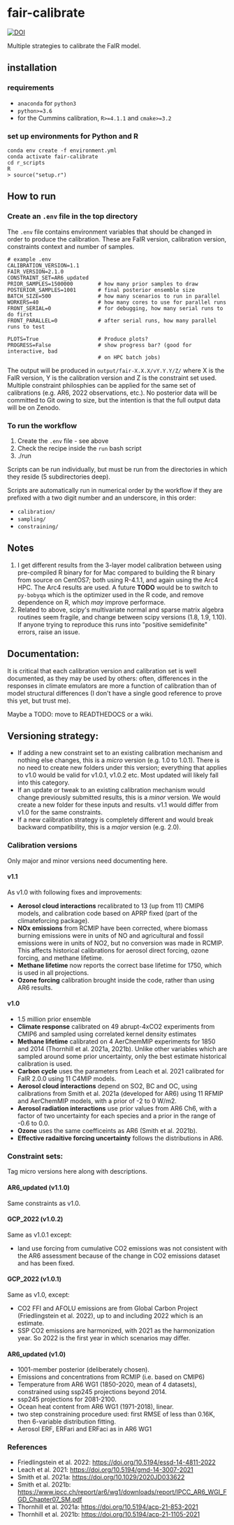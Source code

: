 # fair-calibrate

[![DOI](https://zenodo.org/badge/DOI/10.5281/zenodo.7112539.svg)](https://doi.org/10.5281/zenodo.7112539)

Multiple strategies to calibrate the FaIR model.

## installation

### requirements
- `anaconda` for `python3`
- `python>=3.6`
- for the Cummins calibration, `R>=4.1.1` and `cmake>=3.2`

### set up environments for Python and R
```
conda env create -f environment.yml
conda activate fair-calibrate
cd r_scripts
R
> source("setup.r")
```

## How to run

### Create an `.env` file in the top directory

The `.env` file contains environment variables that should be changed in order to produce the calibration. These are FaIR version, calibration version, constraints context and number of samples.

```
# example .env
CALIBRATION_VERSION=1.1
FAIR_VERSION=2.1.0
CONSTRAINT_SET=AR6_updated
PRIOR_SAMPLES=1500000        # how many prior samples to draw
POSTERIOR_SAMPLES=1001       # final posterior ensemble size
BATCH_SIZE=500               # how many scenarios to run in parallel
WORKERS=40                   # how many cores to use for parallel runs
FRONT_SERIAL=0               # for debugging, how many serial runs to do first
FRONT_PARALLEL=0             # after serial runs, how many parallel runs to test

PLOTS=True                   # Produce plots?
PROGRESS=False               # show progress bar? (good for interactive, bad
                             # on HPC batch jobs)
```

The output will be produced in `output/fair-X.X.X/vY.Y.Y/Z/` where X is the FaIR version, Y is the calibration version and Z is the constraint set used. Multiple constraint philosphies can be applied for the same set of calibrations (e.g. AR6, 2022 observations, etc.). No posterior data will be committed to Git owing to size, but the intention is that the full output data will be on Zenodo.

### To run the workflow

1. Create the `.env` file - see above
2. Check the recipe inside the `run` bash script
3. ./run

Scripts can be run individually, but must be run from the directories in which they reside (5 subdirectories deep).

Scripts are automatically run in numerical order by the workflow if they are prefixed with a two digit number and an underscore, in this order:
- `calibration/`
- `sampling/`
- `constraining/`

## Notes
1. I get different results from the 3-layer model calibration between using pre-compiled R binary for for Mac compared to building the R binary from source on CentOS7; both using R-4.1.1, and again using the Arc4 HPC. The Arc4 results are used. A future **TODO** would be to switch to ``py-bobyqa`` which is the optimizer used in the R code, and remove dependence on R, which *may* improve performace.
2. Related to above, scipy's multivariate normal and sparse matrix algebra routines seem fragile, and change between scipy versions (1.8, 1.9, 1.10). If anyone trying to reproduce this runs into "positive semidefinite" errors, raise an issue.

## Documentation:

It is critical that each calibration version and calibration set is well documented, as they may be used by others: often, differences in the responses in climate emulators are more a function of calibration than of model structural differences (I don't have a single good reference to prove this yet, but trust me).

Maybe a TODO: move to READTHEDOCS or a wiki.

## Versioning strategy:

- If adding a new constraint set to an existing calibration mechanism and nothing else changes, this is a *micro* version (e.g. 1.0 to 1.0.1). There is no need to create new folders under this version; everything that applies to v1.0 would be valid for v1.0.1, v1.0.2 etc. Most updated will likely fall into this category.
- If an update or tweak to an existing calibration mechanism would change previously submitted results, this is a *minor* version. We would create a new folder for these inputs and results. v1.1 would differ from v1.0 for the same constraints.
- If a new calibration strategy is completely different and would break backward compatibility, this is a *major* version (e.g. 2.0).

### Calibration versions
Only major and minor versions need documenting here.

#### v1.1

As v1.0 with following fixes and improvements:
- **Aerosol cloud interactions** recalibrated to 13 (up from 11) CMIP6 models, and calibration code based on APRP fixed (part of the climateforcing package).
- **NOx emissions** from RCMIP have been corrected, where biomass burning emissions were in units of NO and agricultural and fossil emissions were in units of NO2, but no conversion was made in RCMIP. This affects historical calibrations for aerosol direct forcing, ozone forcing, and methane lifetime.
- **Methane lifetime** now reports the correct base lifetime for 1750, which is used in all projections.
- **Ozone forcing** calibration brought inside the code, rather than using AR6 results.

#### v1.0
- 1.5 million prior ensemble
- **Climate response** calibrated on 49 abrupt-4xCO2 experiments from CMIP6 and sampled using correlated kernel density estimates
- **Methane lifetime** calibrated on 4 AerChemMIP experiments for 1850 and 2014 (Thornhill et al. 2021a, 2021b). Unlike other variables which are sampled around some prior uncertainty, only the best estimate historical calibration is used.
- **Carbon cycle** uses the parameters from Leach et al. 2021 calibrated for FaIR 2.0.0 using 11 C4MIP models.
- **Aerosol cloud interactions** depend on SO2, BC and OC, using calibrations from Smith et al. 2021a (developed for AR6) using 11 RFMIP and AerChemMIP models, with a prior of -2 to 0 W/m2.
- **Aerosol radiation interactions** use prior values from AR6 Ch6, with a factor of two uncertainty for each species and a prior in the range of -0.6 to 0.0.
- **Ozone** uses the same coefficeints as AR6 (Smith et al. 2021b).
- **Effective radaitive forcing uncertainty** follows the distributions in AR6.

### Constraint sets:
Tag micro versions here along with descriptions.

#### AR6_updated (v1.1.0)
Same constraints as v1.0.

#### GCP_2022 (v1.0.2)
Same as v1.0.1 except:
- land use forcing from cumulative CO2 emissions was not consistent with the AR6 assessment because of the change in CO2 emissions dataset and has been fixed.

#### GCP_2022 (v1.0.1)
Same as v1.0, except:
- CO2 FFI and AFOLU emissions are from Global Carbon Project (Friedlingstein et al. 2022), up to and including 2022 which is an estimate.
- SSP CO2 emissions are harmonized, with 2021 as the harmonization year. So 2022 is the first year in which scenarios may differ.

#### AR6_updated (v1.0)
- 1001-member posterior (deliberately chosen).
- Emissions and concentrations from RCMIP (i.e. based on CMIP6)
- Temperature from AR6 WG1 (1850-2020, mean of 4 datasets), constrained using ssp245 projections beyond 2014.
- ssp245 projections for 2081-2100.
- Ocean heat content from AR6 WG1 (1971-2018), linear.
- two step constraining procedure used: first RMSE of less than 0.16K, then 6-variable distribution fitting.
- Aerosol ERF, ERFari and ERFaci as in AR6 WG1

### References
- Friedlingstein et al. 2022: https://doi.org/10.5194/essd-14-4811-2022
- Leach et al. 2021: https://doi.org/10.5194/gmd-14-3007-2021
- Smith et al. 2021a: https://doi.org/10.1029/2020JD033622
- Smith et al. 2021b: https://www.ipcc.ch/report/ar6/wg1/downloads/report/IPCC_AR6_WGI_FGD_Chapter07_SM.pdf
- Thornhill et al. 2021a: https://doi.org/10.5194/acp-21-853-2021
- Thornhill et al. 2021b: https://doi.org/10.5194/acp-21-1105-2021
